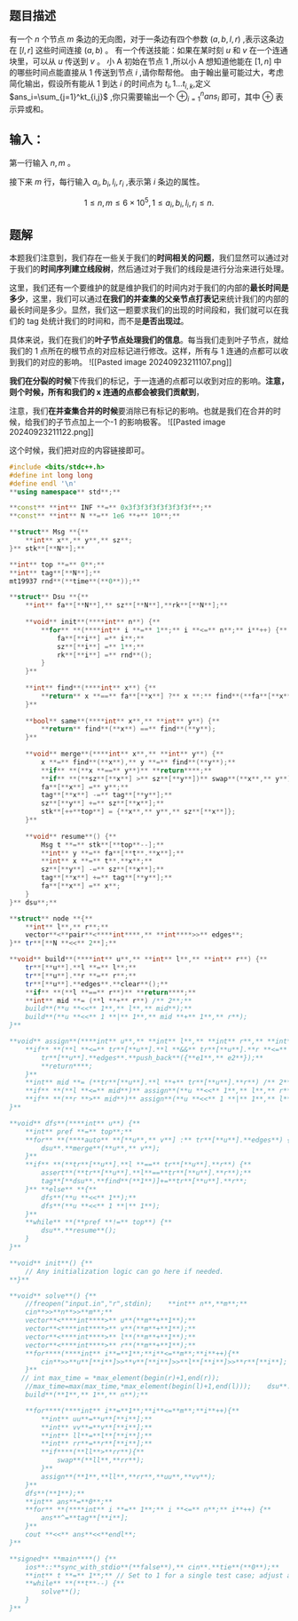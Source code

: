 ## 题目描述
有一个 $n$ 个节点 $m$ 条边的无向图，对于一条边有四个参数 $(a,b,l,r)$ ,表示这条边在 $[l,r]$ 这些时间连接 $(a,b)$ 。
有一个传送技能：如果在某时刻 $u$ 和 $v$ 在一个连通块里，可以从 $u$ 传送到 $v$ 。
小 A 初始在节点 1 ,所以小 A 想知道他能在 $[1,n]$ 中的哪些时间点能直接从 1 传送到节点 $i$ ,请你帮帮他。
由于翰出量可能过大，考虑简化输出，假设所有能从 1 到达 $i$ 的时间点为 $t_i,1\ldots t_{i,k}$,定义 $ans_i=\sum_{j=1}^kt_{i,j}$ ,你只需要输出一个 $\oplus_{i=1}^nans_i$ 即可，其中 $\oplus$ 表示异或和。

## 输入：
第一行输入 $n,m$ 。

接下来 $m$ 行，每行输入 $a_i,b_i,l_i,r_i$ ,表示第 $i$ 条边的属性。


$$1\leq n,m\leq6\times10^5,1\leq a_i,b_i,l_i,r_i\leq n.$$

## 题解
本题我们注意到，我们存在一些关于我们的**时间相关的问题**，我们显然可以通过对于我们的**时间序列建立线段树**，然后通过对于我们的线段是进行分治来进行处理。

这里，我们还有一个要维护的就是维护我们的时间内对于我们的内部的**最长时间是多少**，这里，我们可以通过**在我们的并查集的父亲节点打表记**来统计我们的内部的最长时间是多少。显然，我们这一题要求我们的出现的时间段和，我们就可以在我们的 tag 处统计我们的时间和，而不是**是否出现过**。

具体来说，我们在我们的**叶子节点处理我们的信息**。每当我们走到叶子节点，就给我们的 1 点所在的根节点的对应标记进行修改。这样，所有与 1 连通的点都可以收到我们的对应的影响。
![[Pasted image 20240923211107.png]]

**我们在分裂的时候**下传我们的标记，于一连通的点都可以收到对应的影响。**注意，则个时候，所有和我们的 x 连通的点都会被我们贡献到**，


注意，我们**在并查集合并的时候**要消除已有标记的影响。也就是我们在合并的时候，给我们的子节点加上一个-1 的影响极客。
![[Pasted image 20240923211122.png]]

这个时候，我们把对应的内容链接即可。
```cpp
#include <bits/stdc++.h>
#define int long long
#define endl '\n'
**using namespace** std**;**

**const** **int** INF **=** 0x3f3f3f3f3f3f3f3f**;**
**const** **int** N **=** 1e6 **+** 10**;**

**struct** Msg **{**
    **int** x**,** y**,** sz**;
}** stk**[**N**];**

**int** top **=** 0**;**
**int** tag**[**N**];**
mt19937 rnd**(**time**(**0**));**

**struct** Dsu **{**
    **int** fa**[**N**],** sz**[**N**],**rk**[**N**];**
    
    **void** init**(****int** n**) {**
        **for** **(****int** i **=** 1**;** i **<=** n**;** i**++) {**
            fa**[**i**] =** i**;**
            sz**[**i**] =** 1**;**
            rk**[**i**] =** rnd**();
        }
    }**
    
    **int** find**(****int** x**) {**
        **return** x **==** fa**[**x**] ?** x **:** find**(**fa**[**x**]);
    }**
    
    **bool** same**(****int** x**,** **int** y**) {**
        **return** find**(**x**) ==** find**(**y**);
    }**
    
    **void** merge**(****int** x**,** **int** y**) {**
        x **=** find**(**x**),** y **=** find**(**y**);**
        **if** **(**x **==** y**)** **return****;**
        **if** **(**sz**[**x**] >** sz**[**y**])** swap**(**x**,** y**);**
        fa**[**x**] =** y**;**
        tag**[**x**] -=** tag**[**y**];**
        sz**[**y**] +=** sz**[**x**];**
        stk**[++**top**] = {**x**,** y**,** sz**[**x**]};
    }**
    
    **void** resume**() {**
        Msg t **=** stk**[**top**--];**
        **int** y **=** fa**[**t**.**x**];**
        **int** x **=** t**.**x**;**
        sz**[**y**] -=** sz**[**x**];**
        tag**[**x**] +=** tag**[**y**];**
        fa**[**x**] =** x**;
    }
}** dsu**;**

**struct** node **{**
    **int** l**,** r**;**
    vector**<**pair**<****int****,** **int****>>** edges**;
}** tr**[**N **<<** 2**];**

**void** build**(****int** u**,** **int** l**,** **int** r**) {**
    tr**[**u**].**l **=** l**;**
    tr**[**u**].**r **=** r**;**
    tr**[**u**].**edges**.**clear**();**
    **if** **(**l **==** r**)** **return****;**
    **int** mid **= (**l **+** r**) /** 2**;**
    build**(**u **<<** 1**,** l**,** mid**);**
    build**(**u **<<** 1 **|** 1**,** mid **+** 1**,** r**);
}**

**void** assign**(****int** u**,** **int** l**,** **int** r**,** **int** e1**,** **int** e2**) {**
    **if** **(**l **<=** tr**[**u**].**l **&&** tr**[**u**].**r **<=** r**) {**
        tr**[**u**].**edges**.**push_back**({**e1**,** e2**});**
        **return****;
    }**
    **int** mid **= (**tr**[**u**].**l **+** tr**[**u**].**r**) /** 2**;**
    **if** **(**l **<=** mid**)** assign**(**u **<<** 1**,** l**,** r**,** e1**,** e2**);**
    **if** **(**r **>** mid**)** assign**(**u **<<** 1 **|** 1**,** l**,** r**,** e1**,** e2**);
}**

**void** dfs**(****int** u**) {**
    **int** pref **=** top**;**
    **for** **(****auto** **[**u**,** v**] :** tr**[**u**].**edges**) {**
        dsu**.**merge**(**u**,** v**);
    }**
    **if** **(**tr**[**u**].**l **==** tr**[**u**].**r**) {**
        assert**(**tr**[**u**].**l**==**tr**[**u**].**r**);**
        tag**[**dsu**.**find**(**1**)]+=**tr**[**u**].**r**;
    }** **else** **{**
        dfs**(**u **<<** 1**);**
        dfs**(**u **<<** 1 **|** 1**);
    }**
    **while** **(**pref **!=** top**) {**
        dsu**.**resume**();
    }
}**

**void** init**() {**
    // Any initialization logic can go here if needed.
**}**

**void** solve**() {**
    //freopen("input.in","r",stdin);    **int** n**,**m**;**
    cin**>>**n**>>**m**;**
    vector**<****int****>** u**(**m**+**1**);**
    vector**<****int****>** v**(**m**+**1**);**
    vector**<****int****>** l**(**m**+**1**);**
    vector**<****int****>** r**(**m**+**1**);**
    **for****(****int** i**=**1**;**i**<=**m**;**i**++){**
        cin**>>**u**[**i**]>>**v**[**i**]>>**l**[**i**]>>**r**[**i**];
    }**
   // int max_time = *max_element(begin(r)+1,end(r));
    //max_time=max(max_time,*max_element(begin(l)+1,end(l)));    dsu**.**init**(**n**);**
    build**(**1**,** 1**,** n**);**

    **for****(****int** i**=**1**;**i**<=**m**;**i**++){**
        **int** uu**=**u**[**i**];**
        **int** vv**=**v**[**i**];**
        **int** ll**=**l**[**i**];**
        **int** rr**=**r**[**i**];**
        **if****(**ll**>**rr**){**
            swap**(**ll**,**rr**);
        }**
        assign**(**1**,**ll**,**rr**,**uu**,**vv**);
    }**
    dfs**(**1**);**
    **int** ans**=**0**;**
    **for** **(****int** i **=** 1**;** i **<=** n**;** i**++) {**
        ans**^=**tag**[**i**];
    }**
    cout **<<** ans**<<**endl**;
}**

**signed** **main****() {**
    ios**::**sync_with_stdio**(**false**),** cin**.**tie**(**0**);**
    **int** t **=** 1**;** // Set to 1 for a single test case; adjust as needed.    init**();**
    **while** **(**t**--) {**
        solve**();
    }
}**
```